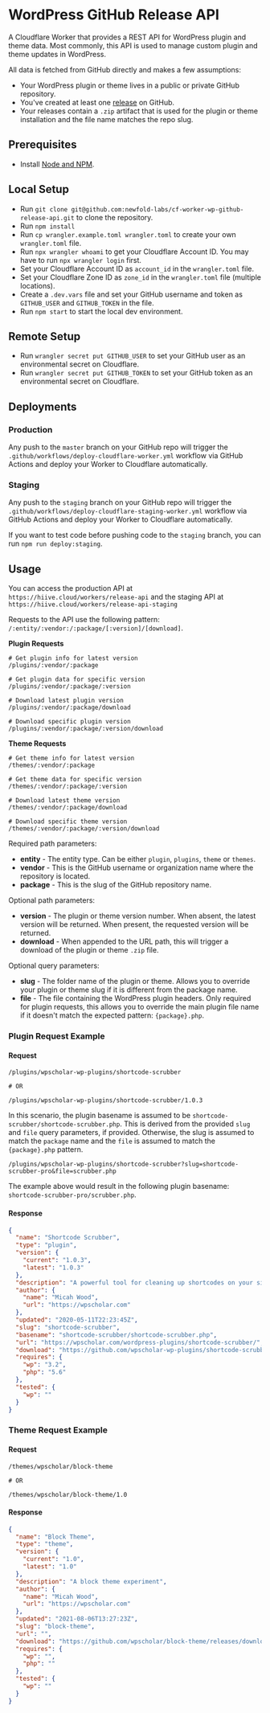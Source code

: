 # WordPress GitHub Release API

A Cloudflare Worker that provides a REST API for WordPress plugin and theme data. Most commonly, this API is used to manage custom plugin and theme updates in WordPress.

All data is fetched from GitHub directly and makes a few assumptions:

- Your WordPress plugin or theme lives in a public or private GitHub repository.
- You've created at least one [release](https://docs.github.com/en/github/administering-a-repository/releasing-projects-on-github/managing-releases-in-a-repository#creating-a-release) on GitHub.
- Your releases contain a `.zip` artifact that is used for the plugin or theme installation and the file name matches the repo slug.

## Prerequisites

- Install [Node and NPM](https://nodejs.org/en/download/).

## Local Setup

- Run `git clone git@github.com:newfold-labs/cf-worker-wp-github-release-api.git` to clone the repository.
- Run `npm install`
- Run `cp wrangler.example.toml wrangler.toml` to create your own `wrangler.toml` file.
- Run `npx wrangler whoami` to get your Cloudflare Account ID. You may have to run `npx wrangler login` first.
- Set your Cloudflare Account ID as `account_id` in the `wrangler.toml` file.
- Set your Cloudflare Zone ID as `zone_id` in the `wrangler.toml` file (multiple locations).
- Create a `.dev.vars` file and set your GitHub username and token as `GITHUB_USER` and `GITHUB_TOKEN` in the file.
- Run `npm start` to start the local dev environment.

## Remote Setup

- Run `wrangler secret put GITHUB_USER` to set your GitHub user as an environmental secret on Cloudflare.
- Run `wrangler secret put GITHUB_TOKEN` to set your GitHub token as an environmental secret on Cloudflare.

## Deployments

### Production
Any push to the `master` branch on your GitHub repo will trigger the `.github/workflows/deploy-cloudflare-worker.yml` 
workflow via GitHub Actions and deploy your Worker to Cloudflare automatically.

### Staging
Any push to the `staging` branch on your GitHub repo will trigger the `.github/workflows/deploy-cloudflare-staging-worker.yml` 
workflow via GitHub Actions and deploy your Worker to Cloudflare automatically.

If you want to test code before pushing code to the `staging` branch, you can run `npm run deploy:staging`.

## Usage

You can access the production API at `https://hiive.cloud/workers/release-api` and the staging API at `https://hiive.cloud/workers/release-api-staging`

Requests to the API use the following pattern: `/:entity/:vendor:/:package/[:version]/[download]`.

**Plugin Requests**
```shell
# Get plugin info for latest version
/plugins/:vendor/:package

# Get plugin data for specific version
/plugins/:vendor/:package/:version

# Download latest plugin version
/plugins/:vendor/:package/download

# Download specific plugin version
/plugins/:vendor/:package/:version/download
```

**Theme Requests**
```shell
# Get theme info for latest version
/themes/:vendor/:package

# Get theme data for specific version
/themes/:vendor/:package/:version

# Download latest theme version
/themes/:vendor/:package/download

# Download specific theme version
/themes/:vendor/:package/:version/download
```

Required path parameters:

- **entity** - The entity type. Can be either `plugin`, `plugins`, `theme` or `themes`.
- **vendor** - This is the GitHub username or organization name where the repository is located.
- **package** - This is the slug of the GitHub repository name.

Optional path parameters:

- **version** - The plugin or theme version number. When absent, the latest version will be returned. When present, 
  the requested version will be returned.
- **download** - When appended to the URL path, this will trigger a download of the plugin or theme `.zip` file.

Optional query parameters:

- **slug** - The folder name of the plugin or theme. Allows you to override your plugin or theme slug if it is 
  different from the package name.
- **file** - The file containing the WordPress plugin headers. Only required for plugin requests, this allows you to 
  override the main plugin file name if it doesn't match the expected pattern: `{package}.php`.

### Plugin Request Example

#### Request
```shell
/plugins/wpscholar-wp-plugins/shortcode-scrubber

# OR

/plugins/wpscholar-wp-plugins/shortcode-scrubber/1.0.3
```

In this scenario, the plugin basename is assumed to be `shortcode-scrubber/shortcode-scrubber.php`. This is derived 
from the provided `slug` and `file` query parameters, if provided. Otherwise, the slug is assumed to match the 
`package` name and the `file` is assumed to match the `{package}.php` pattern.

```text
/plugins/wpscholar-wp-plugins/shortcode-scrubber?slug=shortcode-scrubber-pro&file=scrubber.php
```

The example above would result in the following plugin basename: `shortcode-scrubber-pro/scrubber.php`. 

#### Response
```json
{
  "name": "Shortcode Scrubber",
  "type": "plugin",
  "version": {
    "current": "1.0.3",
    "latest": "1.0.3"
  },
  "description": "A powerful tool for cleaning up shortcodes on your site and confidently managing plugins and themes that use shortcodes.",
  "author": {
    "name": "Micah Wood",
    "url": "https://wpscholar.com"
  },
  "updated": "2020-05-11T22:23:45Z",
  "slug": "shortcode-scrubber",
  "basename": "shortcode-scrubber/shortcode-scrubber.php",
  "url": "https://wpscholar.com/wordpress-plugins/shortcode-scrubber/",
  "download": "https://github.com/wpscholar-wp-plugins/shortcode-scrubber/releases/download/1.0.3/shortcode-scrubber.zip",
  "requires": {
    "wp": "3.2",
    "php": "5.6"
  },
  "tested": {
    "wp": ""
  }
}
```

### Theme Request Example

#### Request
```shell
/themes/wpscholar/block-theme

# OR

/themes/wpscholar/block-theme/1.0
```

#### Response
```json
{
  "name": "Block Theme",
  "type": "theme",
  "version": {
    "current": "1.0",
    "latest": "1.0"
  },
  "description": "A block theme experiment",
  "author": {
    "name": "Micah Wood",
    "url": "https://wpscholar.com"
  },
  "updated": "2021-08-06T13:27:23Z",
  "slug": "block-theme",
  "url": "",
  "download": "https://github.com/wpscholar/block-theme/releases/download/1.0/block-theme.zip",
  "requires": {
    "wp": "",
    "php": ""
  },
  "tested": {
    "wp": ""
  }
}
```